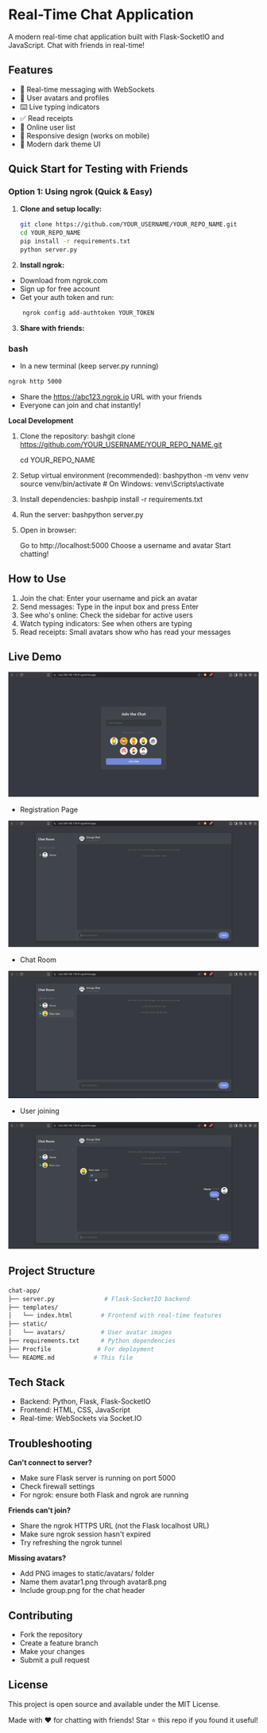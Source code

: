 # Real-Time Chat Application

A modern real-time chat application built with Flask-SocketIO and JavaScript. Chat with friends in real-time!

## Features

- 💬 Real-time messaging with WebSockets
- 👤 User avatars and profiles
- ⌨️ Live typing indicators
- ✅ Read receipts
- 👥 Online user list
- 📱 Responsive design (works on mobile)
- 🎨 Modern dark theme UI

## Quick Start for Testing with Friends

### Option 1: Using ngrok (Quick & Easy)

1. **Clone and setup locally:**
   ```bash
   git clone https://github.com/YOUR_USERNAME/YOUR_REPO_NAME.git
   cd YOUR_REPO_NAME
   pip install -r requirements.txt
   python server.py
    ```
2. **Install ngrok:**

- Download from ngrok.com
- Sign up for free account
- Get your auth token and run: 
```bash 
    ngrok config add-authtoken YOUR_TOKEN
```

3. **Share with friends:**
### bash
- In a new terminal (keep server.py running)
```bash 
ngrok http 5000
```
- Share the https://abc123.ngrok.io URL with your friends
- Everyone can join and chat instantly!



**Local Development**

1. Clone the repository:
bashgit clone https://github.com/YOUR_USERNAME/YOUR_REPO_NAME.git

    cd YOUR_REPO_NAME

2. Setup virtual environment (recommended):
bashpython -m venv venv
source venv/bin/activate  # On Windows: venv\Scripts\activate

3. Install dependencies:
bashpip install -r requirements.txt

4. Run the server:
bashpython server.py

5. Open in browser: 

    Go to http://localhost:5000
Choose a username and avatar
Start chatting!



## How to Use

1. Join the chat: Enter your username and pick an avatar
2. Send messages: Type in the input box and press Enter
3. See who's online: Check the sidebar for active users
4. Watch typing indicators: See when others are typing
5. Read receipts: Small avatars show who has read your messages

## Live Demo

![alt text](<Screenshot 2025-06-26 182340.png>)
- Registration Page

![alt text](<Screenshot 2025-06-26 182443.png>)
- Chat Room

![alt text](<Screenshot 2025-06-26 182634.png>)
- User joining

![alt text](<Screenshot 2025-06-26 182842.png>)

## Project Structure
```bash
chat-app/
├── server.py              # Flask-SocketIO backend
├── templates/
│   └── index.html        # Frontend with real-time features
├── static/
│   └── avatars/          # User avatar images
├── requirements.txt      # Python dependencies
├── Procfile             # For deployment
└── README.md           # This file
```
## Tech Stack

- Backend: Python, Flask, Flask-SocketIO
- Frontend: HTML, CSS, JavaScript
- Real-time: WebSockets via Socket.IO

## Troubleshooting
**Can't connect to server?**

- Make sure Flask server is running on port 5000
- Check firewall settings
- For ngrok: ensure both Flask and ngrok are running

**Friends can't join?**

- Share the ngrok HTTPS URL (not the Flask localhost URL)
- Make sure ngrok session hasn't expired
- Try refreshing the ngrok tunnel

**Missing avatars?**

- Add PNG images to static/avatars/ folder
- Name them avatar1.png through avatar8.png
- Include group.png for the chat header

## Contributing

- Fork the repository
- Create a feature branch
- Make your changes
- Submit a pull request

## License
This project is open source and available under the MIT License.

Made with ❤️ for chatting with friends!
Star ⭐ this repo if you found it useful!

